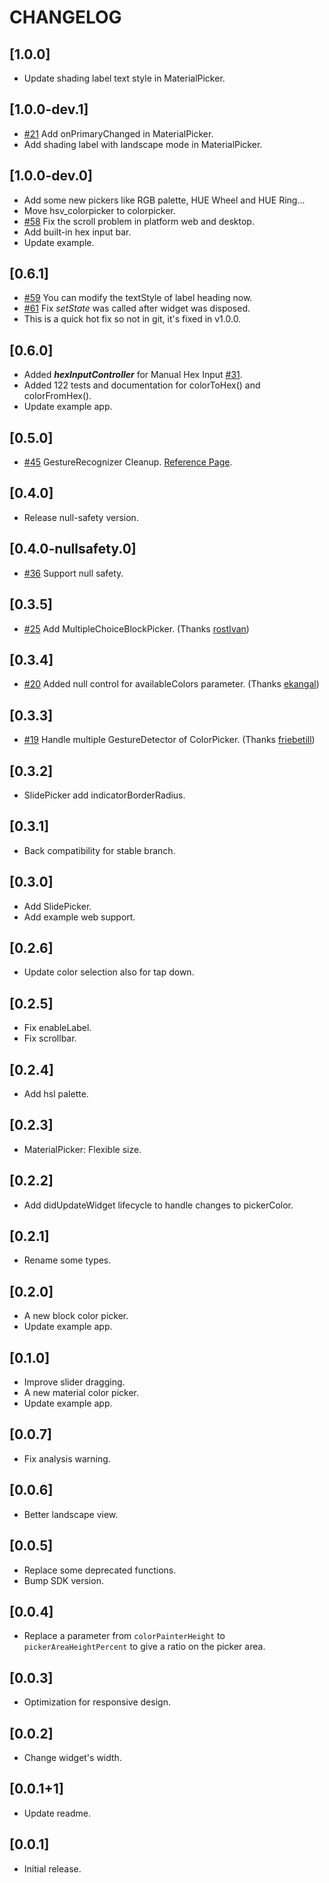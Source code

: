 # CHANGELOG

## [1.0.0]

- Update shading label text style in MaterialPicker.

## [1.0.0-dev.1]

- [#21](https://github.com/mchome/flutter_colorpicker/pull/21) Add onPrimaryChanged in MaterialPicker.
- Add shading label with landscape mode in MaterialPicker.

## [1.0.0-dev.0]

- Add some new pickers like RGB palette, HUE Wheel and HUE Ring...
- Move hsv_colorpicker to colorpicker.
- [#58](https://github.com/mchome/flutter_colorpicker/issues/58) Fix the scroll problem in platform web and desktop.
- Add built-in hex input bar.
- Update example.

## [0.6.1]

- [#59](https://github.com/mchome/flutter_colorpicker/pull/59) You can modify the textStyle of label heading now.
- [#61](https://github.com/mchome/flutter_colorpicker/issues/61) Fix *setState* was called after widget was disposed.
- This is a quick hot fix so not in git, it's fixed in v1.0.0.

## [0.6.0]

- Added ***hexInputController*** for Manual Hex Input [#31](https://github.com/mchome/flutter_colorpicker/issues/31).
- Added 122 tests and documentation for colorToHex() and colorFromHex().
- Update example app.

## [0.5.0]

- [#45](https://github.com/mchome/flutter_colorpicker/pull/36) GestureRecognizer Cleanup.
  [Reference Page](https://flutter.dev/docs/release/breaking-changes/gesture-recognizer-add-allowed-pointer).

## [0.4.0]

- Release null-safety version.

## [0.4.0-nullsafety.0]

- [#36](https://github.com/mchome/flutter_colorpicker/pull/36) Support null safety.

## [0.3.5]

- [#25](https://github.com/mchome/flutter_colorpicker/pull/25) Add MultipleChoiceBlockPicker.
  (Thanks [rostIvan](https://github.com/rostIvan))

## [0.3.4]

- [#20](https://github.com/mchome/flutter_colorpicker/pull/20) Added null control for availableColors parameter.
  (Thanks [ekangal](https://github.com/ekangal))

## [0.3.3]

- [#19](https://github.com/mchome/flutter_colorpicker/pull/19) Handle multiple GestureDetector of ColorPicker.
  (Thanks [friebetill](https://github.com/friebetill))

## [0.3.2]

- SlidePicker add indicatorBorderRadius.

## [0.3.1]

- Back compatibility for stable branch.

## [0.3.0]

- Add SlidePicker.
- Add example web support.

## [0.2.6]

- Update color selection also for tap down.

## [0.2.5]

- Fix enableLabel.
- Fix scrollbar.

## [0.2.4]

- Add hsl palette.

## [0.2.3]

- MaterialPicker: Flexible size.

## [0.2.2]

- Add didUpdateWidget lifecycle to handle changes to pickerColor.

## [0.2.1]

- Rename some types.

## [0.2.0]

- A new block color picker.
- Update example app.

## [0.1.0]

- Improve slider dragging.
- A new material color picker.
- Update example app.

## [0.0.7]

- Fix analysis warning.

## [0.0.6]

- Better landscape view.

## [0.0.5]

- Replace some deprecated functions.
- Bump SDK version.

## [0.0.4]

- Replace a parameter from `colorPainterHeight` to `pickerAreaHeightPercent` to give a ratio on the picker area.

## [0.0.3]

- Optimization for responsive design.

## [0.0.2]

- Change widget's width.

## [0.0.1+1]

- Update readme.

## [0.0.1]

- Initial release.
